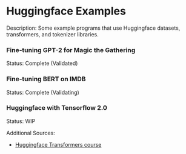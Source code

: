 # Huggingface Examples

Description: Some example programs that use Huggingface datasets, transformers, and tokenizer libraries.


### Fine-tuning GPT-2 for Magic the Gathering
Status: Complete (Validated)


### Fine-tuning BERT on IMDB
Status: Complete (Validating)


### Huggingface with Tensorflow 2.0
Status: WIP


Additional Sources:
 - [Huggingface Transformers course](https://huggingface.co/course/chapter1/1)